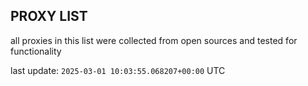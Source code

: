 ## PROXY LIST

all proxies in this list were collected from open sources and tested for functionality

last update: `2025-03-01 10:03:55.068207+00:00` UTC